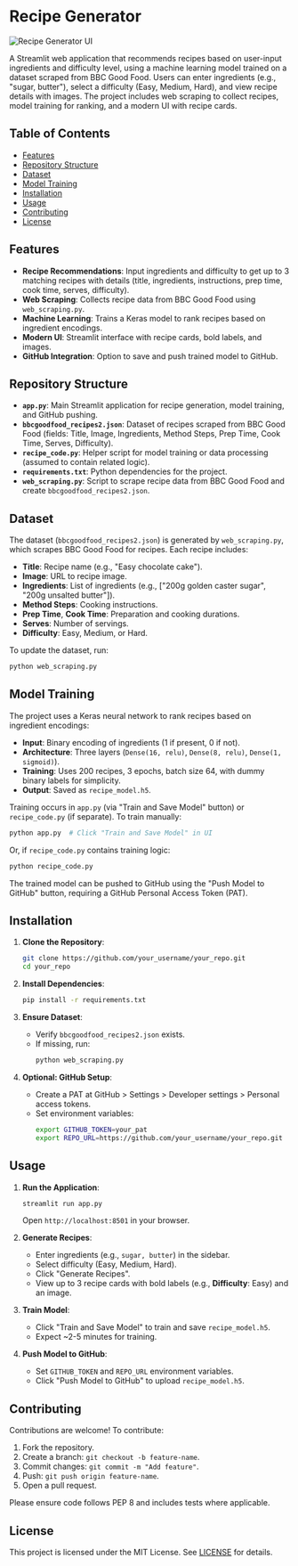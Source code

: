 # Recipe Generator

![Recipe Generator UI](https://via.placeholder.com/800x400.png?text=Recipe+Generator+UI) <!-- Replace with actual screenshot if available -->

A Streamlit web application that recommends recipes based on user-input ingredients and difficulty level, using a machine learning model trained on a dataset scraped from BBC Good Food. Users can enter ingredients (e.g., "sugar, butter"), select a difficulty (Easy, Medium, Hard), and view recipe details with images. The project includes web scraping to collect recipes, model training for ranking, and a modern UI with recipe cards.

## Table of Contents
- [Features](#features)
- [Repository Structure](#repository-structure)
- [Dataset](#dataset)
- [Model Training](#model-training)
- [Installation](#installation)
- [Usage](#usage)
- [Contributing](#contributing)
- [License](#license)

## Features
- **Recipe Recommendations**: Input ingredients and difficulty to get up to 3 matching recipes with details (title, ingredients, instructions, prep time, cook time, serves, difficulty).
- **Web Scraping**: Collects recipe data from BBC Good Food using `web_scraping.py`.
- **Machine Learning**: Trains a Keras model to rank recipes based on ingredient encodings.
- **Modern UI**: Streamlit interface with recipe cards, bold labels, and images.
- **GitHub Integration**: Option to save and push trained model to GitHub.

## Repository Structure
- **`app.py`**: Main Streamlit application for recipe generation, model training, and GitHub pushing.
- **`bbcgoodfood_recipes2.json`**: Dataset of recipes scraped from BBC Good Food (fields: Title, Image, Ingredients, Method Steps, Prep Time, Cook Time, Serves, Difficulty).
- **`recipe_code.py`**: Helper script for model training or data processing (assumed to contain related logic).
- **`requirements.txt`**: Python dependencies for the project.
- **`web_scraping.py`**: Script to scrape recipe data from BBC Good Food and create `bbcgoodfood_recipes2.json`.

## Dataset
The dataset (`bbcgoodfood_recipes2.json`) is generated by `web_scraping.py`, which scrapes BBC Good Food for recipes. Each recipe includes:
- **Title**: Recipe name (e.g., "Easy chocolate cake").
- **Image**: URL to recipe image.
- **Ingredients**: List of ingredients (e.g., ["200g golden caster sugar", "200g unsalted butter"]).
- **Method Steps**: Cooking instructions.
- **Prep Time**, **Cook Time**: Preparation and cooking durations.
- **Serves**: Number of servings.
- **Difficulty**: Easy, Medium, or Hard.

To update the dataset, run:
```bash
python web_scraping.py
```

## Model Training
The project uses a Keras neural network to rank recipes based on ingredient encodings:
- **Input**: Binary encoding of ingredients (1 if present, 0 if not).
- **Architecture**: Three layers (`Dense(16, relu)`, `Dense(8, relu)`, `Dense(1, sigmoid)`).
- **Training**: Uses 200 recipes, 3 epochs, batch size 64, with dummy binary labels for simplicity.
- **Output**: Saved as `recipe_model.h5`.

Training occurs in `app.py` (via "Train and Save Model" button) or `recipe_code.py` (if separate). To train manually:
```bash
python app.py  # Click "Train and Save Model" in UI
```
Or, if `recipe_code.py` contains training logic:
```bash
python recipe_code.py
```

The trained model can be pushed to GitHub using the "Push Model to GitHub" button, requiring a GitHub Personal Access Token (PAT).

## Installation
1. **Clone the Repository**:
   ```bash
   git clone https://github.com/your_username/your_repo.git
   cd your_repo
   ```

2. **Install Dependencies**:
   ```bash
   pip install -r requirements.txt
   ```

3. **Ensure Dataset**:
   - Verify `bbcgoodfood_recipes2.json` exists.
   - If missing, run:
     ```bash
     python web_scraping.py
     ```

4. **Optional: GitHub Setup**:
   - Create a PAT at GitHub > Settings > Developer settings > Personal access tokens.
   - Set environment variables:
     ```bash
     export GITHUB_TOKEN=your_pat
     export REPO_URL=https://github.com/your_username/your_repo.git
     ```

## Usage
1. **Run the Application**:
   ```bash
   streamlit run app.py
   ```
   Open `http://localhost:8501` in your browser.

2. **Generate Recipes**:
   - Enter ingredients (e.g., `sugar, butter`) in the sidebar.
   - Select difficulty (Easy, Medium, Hard).
   - Click "Generate Recipes".
   - View up to 3 recipe cards with bold labels (e.g., **Difficulty**: Easy) and an image.

3. **Train Model**:
   - Click "Train and Save Model" to train and save `recipe_model.h5`.
   - Expect ~2-5 minutes for training.

4. **Push Model to GitHub**:
   - Set `GITHUB_TOKEN` and `REPO_URL` environment variables.
   - Click "Push Model to GitHub" to upload `recipe_model.h5`.

## Contributing
Contributions are welcome! To contribute:
1. Fork the repository.
2. Create a branch: `git checkout -b feature-name`.
3. Commit changes: `git commit -m "Add feature"`.
4. Push: `git push origin feature-name`.
5. Open a pull request.

Please ensure code follows PEP 8 and includes tests where applicable.

## License
This project is licensed under the MIT License. See [LICENSE](LICENSE) for details.
